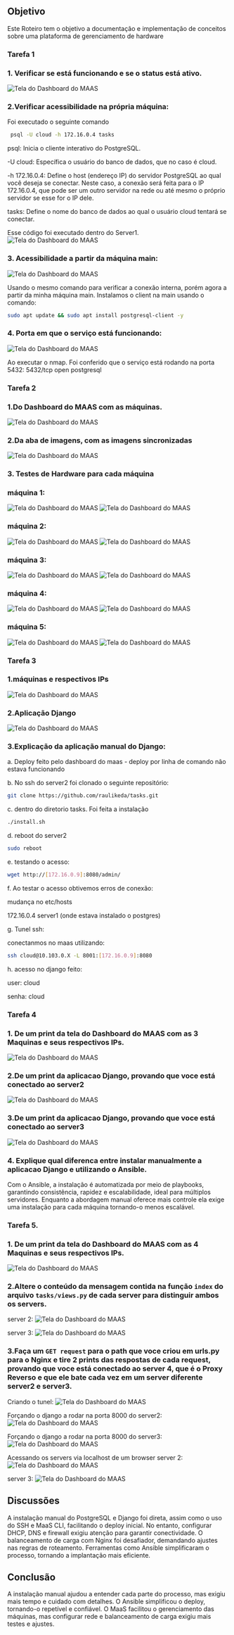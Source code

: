 ## Objetivo

Este Roteiro tem o objetivo a documentação e implementação de conceitos sobre uma plataforma de gerenciamento de hardware


### Tarefa 1

### 1. Verificar se está funcionando e se o status está ativo.

![Tela do Dashboard do MAAS](./1.png)


### 2.Verificar acessibilidade na própria máquina: 

Foi executado o seguinte comando 
``` bash
 psql -U cloud -h 172.16.0.4 tasks
```
psql: Inicia o cliente interativo do PostgreSQL.

-U cloud: Específica o usuário do banco de dados, que no caso é cloud.

-h 172.16.0.4: Define o host (endereço IP) do servidor PostgreSQL ao qual você deseja se conectar. Neste caso, a conexão será feita para o IP 172.16.0.4, que pode ser um outro servidor na rede ou até mesmo o próprio servidor se esse for o IP dele.

tasks: Define o nome do banco de dados ao qual o usuário cloud tentará se conectar.

Esse código foi executado dentro do Server1.
![Tela do Dashboard do MAAS](./2.png)


### 3. Acessibilidade a partir da máquina main: 
![Tela do Dashboard do MAAS](./3.png)
 
Usando o mesmo comando para verificar a conexão interna, porém agora a partir da minha máquina main. 
Instalamos o client na main usando o comando:
``` bash
sudo apt update && sudo apt install postgresql-client -y
```

### 4. Porta em que o serviço está funcionando:
![Tela do Dashboard do MAAS](./4.png)
 
Ao executar o nmap. Foi conferido que o serviço está rodando na porta 5432:
5432/tcp open postgresql


### Tarefa 2

### 1.Do Dashboard do **MAAS** com as máquinas.
![Tela do Dashboard do MAAS](./5.png)

### 2.Da aba de imagens, com as imagens sincronizadas
![Tela do Dashboard do MAAS](./6.png)

### 3. Testes de Hardware para cada máquina
### máquina 1:
![Tela do Dashboard do MAAS](./7.png)
![Tela do Dashboard do MAAS](./8.png)

### máquina 2:
![Tela do Dashboard do MAAS](./9.png)
![Tela do Dashboard do MAAS](./10.png)

### máquina 3:
![Tela do Dashboard do MAAS](./11.png)
![Tela do Dashboard do MAAS](./12.png)

### máquina 4:
![Tela do Dashboard do MAAS](./13.png)
![Tela do Dashboard do MAAS](./14.png)

### máquina 5:
![Tela do Dashboard do MAAS](./15.png)
![Tela do Dashboard do MAAS](./16.png)  

### Tarefa 3

### 1.máquinas e respectivos IPs
![Tela do Dashboard do MAAS](./17.png)  

### 2.Aplicação Django
![Tela do Dashboard do MAAS](./18.png)  

### 3.Explicação da aplicação manual do Django:
 
a. Deploy feito pelo dashboard do maas - deploy por linha de comando não estava funcionando

b. No ssh do server2 foi clonado o seguinte repositório: 
``` bash
git clone https://github.com/raulikeda/tasks.git
```
c. dentro do diretorio tasks. Foi feita a instalação
``` bash
./install.sh 
```
d. reboot do server2
``` bash
sudo reboot
```
e. testando o acesso:
``` bash
wget http://[172.16.0.9]:8080/admin/
```
f. Ao testar o acesso obtivemos erros de conexão:

mudança no etc/hosts

172.16.0.4 server1 (onde estava instalado o postgres)

g. Tunel ssh:

conectanmos no maas utilizando: 
``` bash
ssh cloud@10.103.0.X -L 8001:[172.16.0.9]:8080
```
h. acesso no django feito: 

user: cloud

senha: cloud

### Tarefa 4

### 1. De um print da tela do Dashboard do MAAS com as 3 Maquinas e seus respectivos IPs.
![Tela do Dashboard do MAAS](./19.png)  

### 2.De um print da aplicacao Django, provando que voce está conectado ao server2 
![Tela do Dashboard do MAAS](./20.png)  

### 3.De um print da aplicacao Django, provando que voce está conectado ao server3 
![Tela do Dashboard do MAAS](./21.png)  

### 4. Explique qual diferenca entre instalar manualmente a aplicacao Django e utilizando o Ansible.
Com o Ansible, a instalação é automatizada por meio de playbooks, garantindo consistência, rapidez e escalabilidade, ideal para múltiplos servidores. Enquanto a abordagem manual oferece mais controle ela exige uma instalação para cada máquina tornando-o menos escalável.

### Tarefa 5.

### 1. De um print da tela do Dashboard do MAAS com as 4 Maquinas e seus respectivos IPs.
![Tela do Dashboard do MAAS](./22.png)  

### 2.Altere o conteúdo da mensagem contida na função `index` do arquivo `tasks/views.py` de cada server para distinguir ambos os servers.
server 2:
![Tela do Dashboard do MAAS](./23.png)  

server 3: 
![Tela do Dashboard do MAAS](./24.png)  

### 3.Faça um `GET request` para o path que voce criou em urls.py para o Nginx e tire 2 prints das respostas de cada request, provando que voce está conectado ao server 4, que é o Proxy Reverso e que ele bate cada vez em um server diferente server2 e server3.
Criando o tunel: 
![Tela do Dashboard do MAAS](./25.png)  

Forçando o django a rodar na porta 8000 do server2:
![Tela do Dashboard do MAAS](./26.png)  

Forçando o django a rodar na porta 8000 do server3:
![Tela do Dashboard do MAAS](./27.png)  

Acessando os servers via localhost de um browser
server 2:
![Tela do Dashboard do MAAS](./28.png)  

server 3:
![Tela do Dashboard do MAAS](./29.png)  

## Discussões

A instalação manual do PostgreSQL e Django foi direta, assim como o uso do SSH e MaaS CLI, facilitando o deploy inicial. No entanto, configurar DHCP, DNS e firewall exigiu atenção para garantir conectividade. O balanceamento de carga com Nginx foi desafiador, demandando ajustes nas regras de roteamento. Ferramentas como Ansible simplificaram o processo, tornando a implantação mais eficiente.

## Conclusão

A instalação manual ajudou a entender cada parte do processo, mas exigiu mais tempo e cuidado com detalhes. O Ansible simplificou o deploy, tornando-o repetível e confiável. O MaaS facilitou o gerenciamento das máquinas, mas configurar rede e balanceamento de carga exigiu mais testes e ajustes.
